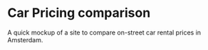 # Car Pricing comparison

A quick mockup of a site to compare on-street car rental prices in Amsterdam.
